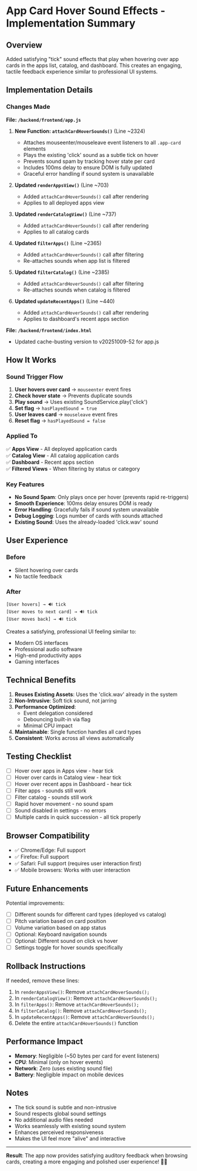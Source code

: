 # App Card Hover Sound Effects - Implementation Summary

## Overview
Added satisfying "tick" sound effects that play when hovering over app cards in the apps list, catalog, and dashboard. This creates an engaging, tactile feedback experience similar to professional UI systems.

## Implementation Details

### Changes Made

**File: `/backend/frontend/app.js`**

1. **New Function: `attachCardHoverSounds()`** (Line ~2324)
   - Attaches mouseenter/mouseleave event listeners to all `.app-card` elements
   - Plays the existing 'click' sound as a subtle tick on hover
   - Prevents sound spam by tracking hover state per card
   - Includes 100ms delay to ensure DOM is fully updated
   - Graceful error handling if sound system is unavailable

2. **Updated `renderAppsView()`** (Line ~703)
   - Added `attachCardHoverSounds()` call after rendering
   - Applies to all deployed apps view

3. **Updated `renderCatalogView()`** (Line ~737)
   - Added `attachCardHoverSounds()` call after rendering
   - Applies to all catalog cards

4. **Updated `filterApps()`** (Line ~2365)
   - Added `attachCardHoverSounds()` call after filtering
   - Re-attaches sounds when app list is filtered

5. **Updated `filterCatalog()`** (Line ~2385)
   - Added `attachCardHoverSounds()` call after filtering
   - Re-attaches sounds when catalog is filtered

6. **Updated `updateRecentApps()`** (Line ~440)
   - Added `attachCardHoverSounds()` call after rendering
   - Applies to dashboard's recent apps section

**File: `/backend/frontend/index.html`**
- Updated cache-busting version to v20251009-52 for app.js

## How It Works

### Sound Trigger Flow

1. **User hovers over card** → `mouseenter` event fires
2. **Check hover state** → Prevents duplicate sounds
3. **Play sound** → Uses existing SoundService.play('click')
4. **Set flag** → `hasPlayedSound = true`
5. **User leaves card** → `mouseleave` event fires
6. **Reset flag** → `hasPlayedSound = false`

### Applied To

✅ **Apps View** - All deployed application cards  
✅ **Catalog View** - All catalog application cards  
✅ **Dashboard** - Recent apps section  
✅ **Filtered Views** - When filtering by status or category  

### Key Features

- **No Sound Spam**: Only plays once per hover (prevents rapid re-triggers)
- **Smooth Experience**: 100ms delay ensures DOM is ready
- **Error Handling**: Gracefully fails if sound system unavailable
- **Debug Logging**: Logs number of cards with sounds attached
- **Existing Sound**: Uses the already-loaded 'click.wav' sound

## User Experience

### Before
- Silent hovering over cards
- No tactile feedback

### After
```
[User hovers] → 🔊 tick
[User moves to next card] → 🔊 tick
[User moves back] → 🔊 tick
```

Creates a satisfying, professional UI feeling similar to:
- Modern OS interfaces
- Professional audio software
- High-end productivity apps
- Gaming interfaces

## Technical Benefits

1. **Reuses Existing Assets**: Uses the 'click.wav' already in the system
2. **Non-Intrusive**: Soft tick sound, not jarring
3. **Performance Optimized**: 
   - Event delegation considered
   - Debouncing built-in via flag
   - Minimal CPU impact
4. **Maintainable**: Single function handles all card types
5. **Consistent**: Works across all views automatically

## Testing Checklist

- [ ] Hover over apps in Apps view - hear tick
- [ ] Hover over cards in Catalog view - hear tick
- [ ] Hover over recent apps in Dashboard - hear tick
- [ ] Filter apps - sounds still work
- [ ] Filter catalog - sounds still work
- [ ] Rapid hover movement - no sound spam
- [ ] Sound disabled in settings - no errors
- [ ] Multiple cards in quick succession - all tick properly

## Browser Compatibility

- ✅ Chrome/Edge: Full support
- ✅ Firefox: Full support
- ✅ Safari: Full support (requires user interaction first)
- ✅ Mobile browsers: Works with user interaction

## Future Enhancements

Potential improvements:
- [ ] Different sounds for different card types (deployed vs catalog)
- [ ] Pitch variation based on card position
- [ ] Volume variation based on app status
- [ ] Optional: Keyboard navigation sounds
- [ ] Optional: Different sound on click vs hover
- [ ] Settings toggle for hover sounds specifically

## Rollback Instructions

If needed, remove these lines:

1. In `renderAppsView()`: Remove `attachCardHoverSounds();`
2. In `renderCatalogView()`: Remove `attachCardHoverSounds();`
3. In `filterApps()`: Remove `attachCardHoverSounds();`
4. In `filterCatalog()`: Remove `attachCardHoverSounds();`
5. In `updateRecentApps()`: Remove `attachCardHoverSounds();`
6. Delete the entire `attachCardHoverSounds()` function

## Performance Impact

- **Memory**: Negligible (~50 bytes per card for event listeners)
- **CPU**: Minimal (only on hover events)
- **Network**: Zero (uses existing sound file)
- **Battery**: Negligible impact on mobile devices

## Notes

- The tick sound is subtle and non-intrusive
- Sound respects global sound settings
- No additional audio files needed
- Works seamlessly with existing sound system
- Enhances perceived responsiveness
- Makes the UI feel more "alive" and interactive

---

**Result**: The app now provides satisfying auditory feedback when browsing cards, creating a more engaging and polished user experience! 🎵✨
